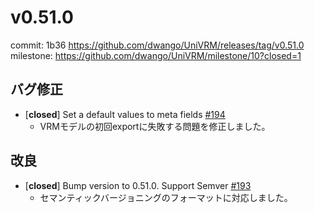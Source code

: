 # v0.51.0

commit: 1b36 https://github.com/dwango/UniVRM/releases/tag/v0.51.0  
milestone: https://github.com/dwango/UniVRM/milestone/10?closed=1

## バグ修正
- [**closed**] Set a default values to meta fields [#194](https://github.com/dwango/UniVRM/pull/194)
  - VRMモデルの初回exportに失敗する問題を修正しました。

## 改良
- [**closed**] Bump version to 0.51.0. Support Semver [#193](https://github.com/dwango/UniVRM/pull/193)
  - セマンティックバージョニングのフォーマットに対応しました。

